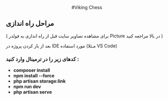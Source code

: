 
<p align="center">
#Viking Chess
</p>

## مراحل راه اندازی 
( برای مشاهده تصاویر سایت قبل از راه اندازی به فولدر Picture در بالا مراجعه کنید )

بعد از باز کردن پروژه در IDE مورد استفاده (مـثلا VS Code)
### کدهای زیر را در ترمینال وارد کنید :
* **composer install**
* **npm install --force**
* **php artisan storage:link**
* **npm run dev**
* **php artisan serve**

